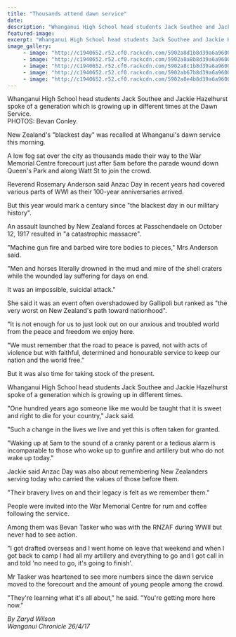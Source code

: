 ```yaml
---
title: "Thousands attend dawn service"
date: 
description: "Whanganui High School head students Jack Southee and Jackie Hazelhurst spoke of a generation which is growing up in different times at the Dawn Service..."
featured-image: 
excerpt: "Whanganui High School head students Jack Southee and Jackie Hazelhurst spoke of a generation which is growing up in different times at the Dawn Service."
image_gallery:
     - image: "http://c1940652.r52.cf0.rackcdn.com/5902a8d1b8d39a6a96000310/returned-service-flag.jpg"
     - image: "http://c1940652.r52.cf0.rackcdn.com/5902a8a8b8d39a6a9600030c/flags.jpg"
     - image: "http://c1940652.r52.cf0.rackcdn.com/5902a8c1b8d39a6a9600030e/pipes-up-front-flags-behind.jpg"
     - image: "http://c1940652.r52.cf0.rackcdn.com/5902ab67b8d39a6a96000316/dawn-service.jpg"
     - image: "http://c1940652.r52.cf0.rackcdn.com/5902a8e4b8d39a6a96000312/whs-heads-longer-distance-away.jpg"
---
```


<p>Whanganui High School head students Jack Southee and Jackie Hazelhurst spoke of a generation which is growing up in different times at the Dawn Service.<br />PHOTOS:&nbsp;<span>Bevan Conley.</span></p>
<p>New Zealand's "blackest day" was recalled at Whanganui's dawn service this morning.</p>
<p>A low fog sat over the city as thousands made their way to the War Memorial Centre forecourt just after 5am before the parade wound down Queen's Park and along Watt St to join the crowd.</p>
<p>Reverend Rosemary Anderson said Anzac Day in recent years had covered various parts of WWI as their 100-year anniversaries arrived.</p>
<p>But this year would mark a century since "the blackest day in our military history".</p>
<p>An assault launched by New Zealand forces at Passchendaele on October 12, 1917 resulted in "a catastrophic massacre".</p>
<p>"Machine gun fire and barbed wire tore bodies to pieces," Mrs Anderson said.</p>
<p>"Men and horses literally drowned in the mud and mire of the shell craters while the wounded lay suffering for days on end.</p>
<p>It was an impossible, suicidal attack."</p>
<p>She said it was an event often overshadowed by Gallipoli but ranked as "the very worst on New Zealand's path toward nationhood".</p>
<p>"It is not enough for us to just look out on our anxious and troubled world from the peace and freedom we enjoy here.</p>
<p>"We must remember that the road to peace is paved, not with acts of violence but with faithful, determined and honourable service to keep our nation and the world free."</p>
<p>But it was also time for taking stock of the present.</p>
<p>Whanganui High School head students Jack Southee and Jackie Hazelhurst spoke of a generation which is growing up in different times.</p>
<p>"One hundred years ago someone like me would be taught that it is sweet and right to die for your country," Jack said.</p>
<p>"Such a change in the lives we live and yet this is often taken for granted.</p>
<p>"Waking up at 5am to the sound of a cranky parent or a tedious alarm is incomparable to those who woke up to gunfire and artillery but who do not wake up today."</p>
<p>Jackie said Anzac Day was also about remembering New Zealanders serving today who carried the values of those before them.</p>
<p>"Their bravery lives on and their legacy is felt as we remember them."</p>
<p>People were invited into the War Memorial Centre for rum and coffee following the service.</p>
<p>Among them was Bevan Tasker who was with the RNZAF during WWII but never had to see action.</p>
<p>"I got drafted overseas and I went home on leave that weekend and when I got back to camp I had all my artillery and everything to go and I got call in and told 'no need to go, it's going to finish'.</p>
<p>Mr Tasker was heartened to see more numbers since the dawn service moved to the forecourt and the amount of young people among the crowd.</p>
<p>"They're learning what it's all about," he said. "You're getting more here now."</p>
<p><em>By Zaryd Wilson</em><br /><em>Wanganui Chronicle 26/4/17</em></p>

